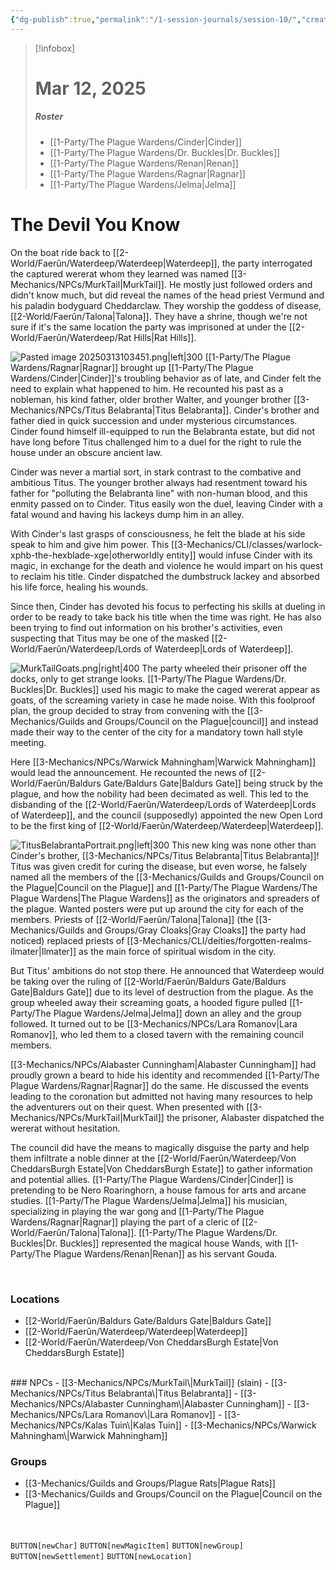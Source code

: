 ```yaml
---
{"dg-publish":true,"permalink":"/1-session-journals/session-10/","created":"2025-03-12T20:47:15.378-04:00","updated":"2025-03-13T17:47:19.795-04:00"}
---
```


>[!infobox]
># Mar 12, 2025
>##### Roster
>- [[1-Party/The Plague Wardens/Cinder\|Cinder]]
>- [[1-Party/The Plague Wardens/Dr. Buckles\|Dr. Buckles]]
>- [[1-Party/The Plague Wardens/Renan\|Renan]]
>- [[1-Party/The Plague Wardens/Ragnar\|Ragnar]]
>- [[1-Party/The Plague Wardens/Jelma\|Jelma]]
# The Devil You Know
On the boat ride back to [[2-World/Faerûn/Waterdeep/Waterdeep\|Waterdeep]], the party interrogated the captured wererat whom they learned was named [[3-Mechanics/NPCs/MurkTail\|MurkTail]]. He mostly just followed orders and didn't know much, but did reveal the names of the head priest Vermund and his paladin bodyguard Cheddarclaw. They worship the goddess of disease, [[2-World/Faerûn/Talona\|Talona]]. They have a shrine, though we're not sure if it's the same location the party was imprisoned at under the [[2-World/Faerûn/Waterdeep/Rat Hills\|Rat Hills]].

![Pasted image 20250313103451.png|left|300](/img/user/z_Assets/Pasted%20image%2020250313103451.png) [[1-Party/The Plague Wardens/Ragnar\|Ragnar]] brought up [[1-Party/The Plague Wardens/Cinder\|Cinder]]'s troubling behavior as of late, and Cinder felt the need to explain what happened to him. He recounted his past as a nobleman, his kind father, older brother Walter, and younger brother [[3-Mechanics/NPCs/Titus Belabranta\|Titus Belabranta]]. Cinder's brother and father died in quick succession and under mysterious circumstances. Cinder found himself ill-equipped to run the Belabranta estate, but did not have long before Titus challenged him to a duel for the right to rule the house under an obscure ancient law.

Cinder was never a martial sort, in stark contrast to the combative and ambitious Titus. The younger brother always had resentment toward his father for "polluting the Belabranta line" with non-human blood, and this enmity passed on to Cinder. Titus easily won the duel, leaving Cinder with a fatal wound and having his lackeys dump him in an alley.

With Cinder's last grasps of consciousness, he felt the blade at his side speak to him and give him power. This [[3-Mechanics/CLI/classes/warlock-xphb-the-hexblade-xge\|otherworldly entity]] would infuse Cinder with its magic, in exchange for the death and violence he would impart on his quest to reclaim his title. Cinder dispatched the dumbstruck lackey and absorbed his life force, healing his wounds.

Since then, Cinder has devoted his focus to perfecting his skills at dueling in order to be ready to take back his title when the time was right. He has also been trying to find out information on his brother's activities, even suspecting that Titus may be one of the masked [[2-World/Faerûn/Waterdeep/Lords of Waterdeep\|Lords of Waterdeep]].

![MurkTailGoats.png|right|400](/img/user/z_Assets/MurkTailGoats.png) The party wheeled their prisoner off the docks, only to get strange looks. [[1-Party/The Plague Wardens/Dr. Buckles\|Dr. Buckles]] used his magic to make the caged wererat appear as goats, of the screaming variety in case he made noise. With this foolproof plan, the group decided to stray from convening with the [[3-Mechanics/Guilds and Groups/Council on the Plague\|council]] and instead made their way to the center of the city for a mandatory town hall style meeting.

Here [[3-Mechanics/NPCs/Warwick Mahningham\|Warwick Mahningham]] would lead the announcement. He recounted the news of [[2-World/Faerûn/Baldurs Gate/Baldurs Gate\|Baldurs Gate]] being struck by the plague, and how the nobility had been decimated as well. This led to the disbanding of the [[2-World/Faerûn/Waterdeep/Lords of Waterdeep\|Lords of Waterdeep]], and the council (supposedly) appointed the new Open Lord to be the first king of [[2-World/Faerûn/Waterdeep/Waterdeep\|Waterdeep]].

![TitusBelabrantaPortrait.png|left|300](/img/user/z_Assets/TitusBelabrantaPortrait.png) This new king was none other than Cinder's brother, [[3-Mechanics/NPCs/Titus Belabranta\|Titus Belabranta]]! Titus was given credit for curing the disease, but even worse, he falsely named all the members of the [[3-Mechanics/Guilds and Groups/Council on the Plague\|Council on the Plague]] and [[1-Party/The Plague Wardens/The Plague Wardens\|The Plague Wardens]] as the originators and spreaders of the plague. Wanted posters were put up around the city for each of the members. Priests of [[2-World/Faerûn/Talona\|Talona]] (the [[3-Mechanics/Guilds and Groups/Gray Cloaks\|Gray Cloaks]] the party had noticed) replaced priests of [[3-Mechanics/CLI/deities/forgotten-realms-ilmater\|Ilmater]] as the main force of spiritual wisdom in the city. 

But Titus' ambitions do not stop there. He announced that Waterdeep would be taking over the ruling of [[2-World/Faerûn/Baldurs Gate/Baldurs Gate\|Baldurs Gate]] due to its level of destruction from the plague. As the group wheeled away their screaming goats, a hooded figure pulled [[1-Party/The Plague Wardens/Jelma\|Jelma]] down an alley and the group followed. It turned out to be [[3-Mechanics/NPCs/Lara Romanov\|Lara Romanov]], who led them to a closed tavern with the remaining council members.

[[3-Mechanics/NPCs/Alabaster Cunningham\|Alabaster Cunningham]] had proudly grown a beard to hide his identity and recommended [[1-Party/The Plague Wardens/Ragnar\|Ragnar]] do the same. He discussed the events leading to the coronation but admitted not having many resources to help the adventurers out on their quest. When presented with [[3-Mechanics/NPCs/MurkTail\|MurkTail]] the prisoner, Alabaster dispatched the wererat without hesitation.

The council did have the means to magically disguise the party and help them infiltrate a noble dinner at the [[2-World/Faerûn/Waterdeep/Von CheddarsBurgh Estate\|Von CheddarsBurgh Estate]] to gather information and potential allies. [[1-Party/The Plague Wardens/Cinder\|Cinder]] is pretending to be Nero Roaringhorn, a house famous for arts and arcane studies. [[1-Party/The Plague Wardens/Jelma\|Jelma]] his musician, specializing in playing the war gong and [[1-Party/The Plague Wardens/Ragnar\|Ragnar]] playing the part of a cleric of [[2-World/Faerûn/Talona\|Talona]]. [[1-Party/The Plague Wardens/Dr. Buckles\|Dr. Buckles]] represented the magical house Wands, with [[1-Party/The Plague Wardens/Renan\|Renan]] as his servant Gouda.
<div style="clear: both;"></div><br>

### Locations
- [[2-World/Faerûn/Baldurs Gate/Baldurs Gate\|Baldurs Gate]]
- [[2-World/Faerûn/Waterdeep/Waterdeep\|Waterdeep]]
- [[2-World/Faerûn/Waterdeep/Von CheddarsBurgh Estate\|Von CheddarsBurgh Estate]]
<br>
### NPCs
- [[3-Mechanics/NPCs/MurkTail\|MurkTail]] (slain)
- [[3-Mechanics/NPCs/Titus Belabranta\|Titus Belabranta]]
- [[3-Mechanics/NPCs/Alabaster Cunningham\|Alabaster Cunningham]]
- [[3-Mechanics/NPCs/Lara Romanov\|Lara Romanov]]
- [[3-Mechanics/NPCs/Kalas Tuin\|Kalas Tuin]]
- [[3-Mechanics/NPCs/Warwick Mahningham\|Warwick Mahningham]]
<br>

### Groups
- [[3-Mechanics/Guilds and Groups/Plague Rats\|Plague Rats]]
- [[3-Mechanics/Guilds and Groups/Council on the Plague\|Council on the Plague]]
<br><br><br>


`BUTTON[newChar]` `BUTTON[newMagicItem]` `BUTTON[newGroup]` `BUTTON[newSettlement]` `BUTTON[newLocation]`
